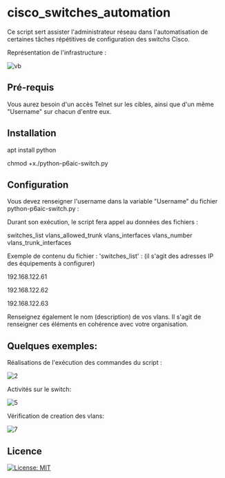 # cisco_switches_automation
Ce script sert assister l'administrateur réseau dans l'automatisation de certaines tâches répétitives de configuration des switchs Cisco.

Représentation de l'infrastructure :

![vb](https://user-images.githubusercontent.com/46109209/119550405-ea0eb880-bd87-11eb-9734-9a9c8991fcd5.png)


## Pré-requis
Vous aurez besoin d'un accès Telnet sur les cibles, ainsi que d'un même "Username" sur chacun d'entre eux.

## Installation

apt install python

chmod +x./python-p6aic-switch.py

## Configuration
Vous devez renseigner l'username dans la variable "Username" du fichier python-p6aic-switch.py :

Durant son exécution, le script fera appel au données des fichiers :

switches_list
vlans_allowed_trunk
vlans_interfaces
vlans_number
vlans_trunk_interfaces

Exemple de contenu du fichier : 'switches_list' : (il s'agit des adresses IP des équipements à configurer)

192.168.122.61

192.168.122.62

192.168.122.63

Renseignez également le nom (description) de vos vlans.
Il s'agit de renseigner ces éléments en cohérence avec votre organisation.

## Quelques exemples:

Réalisations de l'exécution des commandes du script :

![2](https://user-images.githubusercontent.com/46109209/119551874-a157ff00-bd89-11eb-90da-7efa22b93975.png)

Activités sur le switch:

![5](https://user-images.githubusercontent.com/46109209/119579251-88f9db80-bdad-11eb-9c11-f936e79e220c.png)

Vérification de creation des vlans:

![7](https://user-images.githubusercontent.com/46109209/119553256-ff391680-bd8a-11eb-8536-954878c73eb3.png)

## Licence
[![License: MIT](https://img.shields.io/badge/License-MIT-yellow.svg)](https://opensource.org/licenses/MIT)
